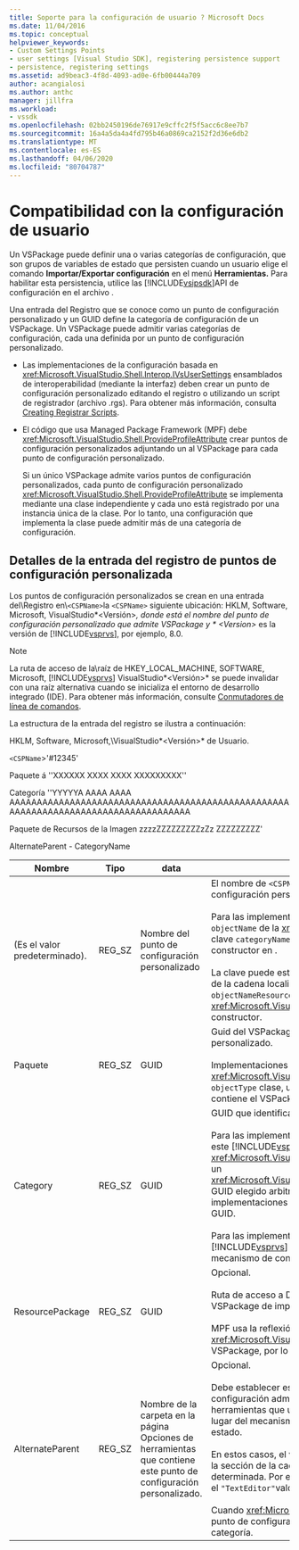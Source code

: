 ```yaml
---
title: Soporte para la configuración de usuario ? Microsoft Docs
ms.date: 11/04/2016
ms.topic: conceptual
helpviewer_keywords:
- Custom Settings Points
- user settings [Visual Studio SDK], registering persistence support
- persistence, registering settings
ms.assetid: ad9beac3-4f8d-4093-ad0e-6fb00444a709
author: acangialosi
ms.author: anthc
manager: jillfra
ms.workload:
- vssdk
ms.openlocfilehash: 02bb2450196de76917e9cffc2f5f5acc6c8ee7b7
ms.sourcegitcommit: 16a4a5da4a4fd795b46a0869ca2152f2d36e6db2
ms.translationtype: MT
ms.contentlocale: es-ES
ms.lasthandoff: 04/06/2020
ms.locfileid: "80704787"
---
```

# <a name="support-for-user-settings"></a>Compatibilidad con la configuración de usuario
Un VSPackage puede definir una o varias categorías de configuración, que son grupos de variables de estado que persisten cuando un usuario elige el comando **Importar/Exportar configuración** en el menú **Herramientas.** Para habilitar esta persistencia, utilice las [!INCLUDE[vsipsdk](../../extensibility/includes/vsipsdk_md.md)]API de configuración en el archivo .

 Una entrada del Registro que se conoce como un punto de configuración personalizado y un GUID define la categoría de configuración de un VSPackage. Un VSPackage puede admitir varias categorías de configuración, cada una definida por un punto de configuración personalizado.

- Las implementaciones de la configuración basada en <xref:Microsoft.VisualStudio.Shell.Interop.IVsUserSettings> ensamblados de interoperabilidad (mediante la interfaz) deben crear un punto de configuración personalizado editando el registro o utilizando un script de registrador (archivo .rgs). Para obtener más información, consulta [Creating Registrar Scripts](/cpp/atl/creating-registrar-scripts).

- El código que usa Managed Package Framework (MPF) debe <xref:Microsoft.VisualStudio.Shell.ProvideProfileAttribute> crear puntos de configuración personalizados adjuntando un al VSPackage para cada punto de configuración personalizado.

     Si un único VSPackage admite varios puntos de configuración personalizados, cada punto de configuración personalizado <xref:Microsoft.VisualStudio.Shell.ProvideProfileAttribute> se implementa mediante una clase independiente y cada uno está registrado por una instancia única de la clase. Por lo tanto, una configuración que implementa la clase puede admitir más de una categoría de configuración.

## <a name="custom-settings-point-registry-entry-details"></a>Detalles de la entrada del registro de puntos de configuración personalizada
 Los puntos de configuración personalizados se crean en una entrada del\\Registro en\\`<CSPName>`la `<CSPName>` siguiente ubicación: HKLM, Software, Microsoft, VisualStudio*\<Versión>*, donde está el nombre del punto de configuración personalizado que admite VSPackage y * \<Version>* es la versión de [!INCLUDE[vsprvs](../../code-quality/includes/vsprvs_md.md)], por ejemplo, 8.0.

> [!NOTE]
> La ruta de acceso de la\\raíz de HKEY_LOCAL_MACHINE, SOFTWARE, Microsoft, [!INCLUDE[vsprvs](../../code-quality/includes/vsprvs_md.md)] VisualStudio*\<Versión>* se puede invalidar con una raíz alternativa cuando se inicializa el entorno de desarrollo integrado (IDE). Para obtener más información, consulte [Conmutadores de línea de comandos](../../extensibility/command-line-switches-visual-studio-sdk.md).

 La estructura de la entrada del registro se ilustra a continuación:

 HKLM, Software, Microsoft,\\VisualStudio*\<Versión>* de Usuario.

 `<CSPName`>'#12345'

 Paquete á ''XXXXXX XXXX XXXX XXXXXXXXX''

 Categoría ''YYYYYA AAAA AAAA AAAAAAAAAAAAAAAAAAAAAAAAAAAAAAAAAAAAAAAAAAAAAAAAAAAAAAAAAAAAAAAAAAAAAAAAAAAAAAAAAAAA

 Paquete de Recursos de la Imagen zzzzZZZZZZZZZzZz ZZZZZZZZZ'

 AlternateParent - CategoryName

| Nombre | Tipo | data | Descripción |
|-----------------|--------| - | - |
| (Es el valor predeterminado). | REG_SZ | Nombre del punto de configuración personalizado | El nombre de `<CSPName` la clave,>, es el nombre no localizado del punto de configuración personalizado.<br /><br /> Para las implementaciones basadas en MPF, el nombre `categoryName` `objectName` de la <xref:Microsoft.VisualStudio.Shell.ProvideProfileAttribute> clave `categoryName_objectName`se obtiene combinando los argumentos y del constructor en .<br /><br /> La clave puede estar vacía o puede contener el identificador de referencia de la cadena localizada en un archivo DLL satélite. Este valor se obtiene `objectNameResourceID` del <xref:Microsoft.VisualStudio.Shell.ProvideProfileAttribute> argumento al constructor. |
| Paquete | REG_SZ | GUID | Guid del VSPackage que implementa el punto de configuración personalizado.<br /><br /> Implementaciones basadas en <xref:Microsoft.VisualStudio.Shell.ProvideProfileAttribute> MPF mediante la `objectType` clase, use el <xref:System.Type> argumento del constructor que contiene el VSPackage y la reflexión para obtener este valor. |
| Category | REG_SZ | GUID | GUID que identifica la categoría de configuración.<br /><br /> Para las implementaciones basadas en ensamblados de interoperabilidad, este [!INCLUDE[vsprvs](../../code-quality/includes/vsprvs_md.md)] valor puede ser <xref:Microsoft.VisualStudio.Shell.Interop.IVsUserSettings.ExportSettings%2A> un <xref:Microsoft.VisualStudio.Shell.Interop.IVsUserSettings.ImportSettings%2A> GUID elegido arbitrariamente, que el IDE pasa a los métodos y. Todas las implementaciones de estos dos métodos deben comprobar sus argumentos GUID.<br /><br /> Para las implementaciones basadas en MPF, <xref:System.Type> este GUID [!INCLUDE[vsprvs](../../code-quality/includes/vsprvs_md.md)] se obtiene mediante la de la clase que implementa el mecanismo de configuración. |
| ResourcePackage | REG_SZ | GUID | Opcional.<br /><br /> Ruta de acceso a DLL satélite que contiene cadenas localizadas si el VSPackage de implementación no las proporciona.<br /><br /> MPF usa la reflexión para obtener el <xref:Microsoft.VisualStudio.Shell.ProvideProfileAttribute> recurso correcto VSPackage, por lo que la clase no establece este argumento. |
| AlternateParent | REG_SZ | Nombre de la carpeta en la página Opciones de herramientas que contiene este punto de configuración personalizado. | Opcional.<br /><br /> Debe establecer este valor solo si **Tools Options** una implementación de configuración admite [!INCLUDE[vsipsdk](../../extensibility/includes/vsipsdk_md.md)] páginas de opciones de herramientas que usan el mecanismo de persistencia en el mecanismo en lugar del mecanismo en lugar del modelo de automatización para guardar el estado.<br /><br /> En estos casos, el valor de `topic` la clave `topic.sub-topic` AlternateParent es la sección de la cadena utilizada para identificar la página **ToolsOptions** determinada. Por ejemplo, para la `"TextEditor.Basic"` página **ToolsOptions** el `"TextEditor"`valor de AlternateParent sería .<br /><br /> Cuando <xref:Microsoft.VisualStudio.Shell.ProvideProfileAttribute> se genera el punto de configuración personalizado, es el mismo que el nombre de la categoría. |
